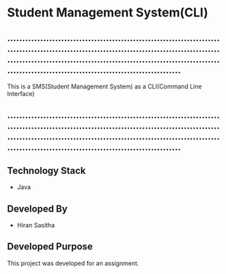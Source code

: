 # Student Management System(CLI)
## ...............................................................................................................................................................................................................................................................................
 
 This is a SMS(Student Management System) as a CLI(Command Line Interface) 
 
## ...............................................................................................................................................................................................................................................................................

## Technology Stack
- Java

## Developed By
- Hiran Sasitha

## Developed Purpose 
This project was developed for an assignment.
